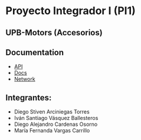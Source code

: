 # Proyecto Integrador I (PI1)


## UPB-Motors (Accesorios)


## Documentation

- [API](https://github.com/Diego-Arciniegas/Proyecto-Integrador-I-PI1-/tree/master/api)
- [Docs](https://github.com/Diego-Arciniegas/Proyecto-Integrador-I-PI1-/tree/master/Docs)
- [Network](https://github.com/Diego-Arciniegas/Proyecto-Integrador-I-PI1-/tree/master/Redes)

## Integrantes:

- Diego Stiven Arciniegas Torres
- Iván Santiago Vásquez Ballesteros
- Diego Alejandro Cardenas Osorno
- María Fernanda Vargas Carrillo
